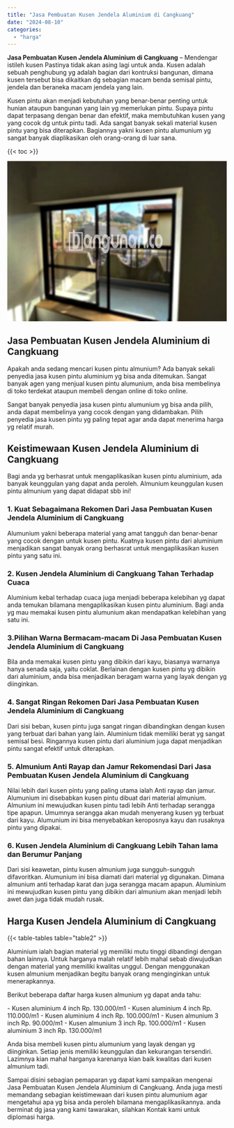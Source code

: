 ```yaml
---
title: "Jasa Pembuatan Kusen Jendela Aluminium di Cangkuang"
date: "2024-08-10"
categories: 
  - "harga"
---
```


**Jasa Pembuatan Kusen Jendela Aluminium di Cangkuang** – Mendengar istileh kusen Pastinya tidak akan asing lagi untuk anda. Kusen adalah sebuah penghubung yg adalah bagian dari kontruksi bangunan, dimana kusen tersebut bisa dikaitkan dg sebagian macam benda semisal pintu, jendela dan beraneka macam jendela yang lain.

Kusen pintu akan menjadi kebutuhan yang benar-benar penting untuk hunian ataupun bangunan yang lain yg memerlukan pintu. Supaya pintu dapat terpasang dengan benar dan efektif, maka membutuhkan kusen yang yang cocok dg untuk pintu tadi. Ada sangat banyak sekali material kusen pintu yang bisa diterapkan. Bagiannya yakni kusen pintu alumunium yg sangat banyak diaplikasikan oleh orang-orang di luar sana.

{{< toc >}}

![Jasa Pembuatan Kusen Jendela Aluminium di Cangkuang](/images/harga-kusen-jendela-alumunium-06.png)

## Jasa Pembuatan Kusen Jendela Aluminium di Cangkuang

Apakah anda sedang mencari kusen pintu almunium? Ada banyak sekali penyedia jasa kusen pintu aluminium yg bisa anda ditemukan. Sangat banyak agen yang menjual kusen pintu alumunium, anda bisa membelinya di toko terdekat ataupun membeli dengan online di toko online.

Sangat banyak penyedia jasa kusen pintu alumunium yg bisa anda pilih, anda dapat membelinya yang cocok dengan yang didambakan. Pilih penyedia jasa kusen pintu yg paling tepat agar anda dapat menerima harga yg relatif murah.

## Keistimewaan Kusen Jendela Aluminium di Cangkuang

Bagi anda yg berhasrat untuk mengaplikasikan kusen pintu aluminium, ada banyak keunggulan yang dapat anda peroleh. Almunium keunggulan kusen pintu almunium yang dapat didapat sbb ini!

### 1\. Kuat Sebagaimana Rekomen Dari Jasa Pembuatan Kusen Jendela Aluminium di Cangkuang

Alumunium yakni beberapa material yang amat tangguh dan benar-benar yang cocok dengan untuk kusen pintu. Kuatnya kusen pintu dari aluminium menjadikan sangat banyak orang berhasrat untuk mengaplikasikan kusen pintu yang satu ini.

### 2\. Kusen Jendela Aluminium di Cangkuang Tahan Terhadap Cuaca

Aluminium kebal terhadap cuaca juga menjadi beberapa kelebihan yg dapat anda temukan bilamana mengaplikasikan kusen pintu aluminium. Bagi anda yg mau memakai kusen pintu alumunium akan mendapatkan kelebihan yang satu ini.

### 3.Pilihan Warna Bermacam-macam Di Jasa Pembuatan Kusen Jendela Aluminium di Cangkuang

Bila anda memakai kusen pintu yang dibikin dari kayu, biasanya warnanya hanya senada saja, yaitu coklat. Berlainan dengan kusen pintu yg dibikin dari aluminium, anda bisa menjadikan beragam warna yang layak dengan yg diinginkan.

### 4\. Sangat Ringan Rekomen Dari Jasa Pembuatan Kusen Jendela Aluminium di Cangkuang

Dari sisi beban, kusen pintu juga sangat ringan dibandingkan dengan kusen yang terbuat dari bahan yang lain. Aluminium tidak memiliki berat yg sangat semisal besi. Ringannya kusen pintu dari aluminium juga dapat menjadikan pintu sangat efektif untuk diterapkan.

### 5\. Almunium Anti Rayap dan Jamur Rekomendasi Dari Jasa Pembuatan Kusen Jendela Aluminium di Cangkuang

Nilai lebih dari kusen pintu yang paling utama ialah Anti rayap dan jamur. Alumunium ini disebabkan kusen pintu dibuat dari material almunium. Almunium ini mewujudkan kusen pintu tadi lebih Anti terhadap serangga tipe apapun. Umumnya serangga akan mudah menyerang kusen yg terbuat dari kayu. Alumunium ini bisa menyebabkan keroposnya kayu dan rusaknya pintu yang dipakai.

### 6\. Kusen Jendela Aluminium di Cangkuang Lebih Tahan lama dan Berumur Panjang

Dari sisi keawetan, pintu kusen almunium juga sungguh-sungguh difavoritkan. Alumunium ini bisa diamati dari material yg digunakan. Dimana almunium anti terhadap karat dan juga serangga macam apapun. Aluminium ini mewujudkan kusen pintu yang dibikin dari almunium akan menjadi lebih awet dan juga tidak mudah rusak.

## Harga Kusen Jendela Aluminium di Cangkuang

{{< table-tables table="table2" >}}

Aluminium ialah bagian material yg memiliki mutu tinggi dibandingi dengan bahan lainnya. Untuk harganya malah relatif lebih mahal sebab diwujudkan dengan material yang memiliki kwalitas unggul. Dengan menggunakan kusen almunium menjadikan begitu banyak orang menginginkan untuk menerapkannya.

Berikut beberapa daftar harga kusen almunium yg dapat anda tahu:

\- Kusen aluminium 4 inch Rp. 130.000/m1 - Kusen aluminium 4 inch Rp. 110.000/m1 - Kusen aluminium 4 inch Rp. 100.000/m1 - Kusen almunium 3 inch Rp. 90.000/m1 - Kusen almunium 3 inch Rp. 100.000/m1 - Kusen aluminium 3 inch Rp. 130.000/m1

Anda bisa membeli kusen pintu alumunium yang layak dengan yg diinginkan. Setiap jenis memiliki keunggulan dan kekurangan tersendiri. Lazimnya kian mahal harganya karenanya kian baik kwalitas dari kusen almunium tadi.

Sampai disini sebagian pemaparan yg dapat kami sampaikan mengenai Jasa Pembuatan Kusen Jendela Aluminium di Cangkuang. Anda juga mesti memandang sebagian keistimewaan dari kusen pintu alumunium agar mengetahui apa yg bisa anda peroleh bilamana mengaplikasikannya. anda berminat dg jasa yang kami tawarakan, silahkan Kontak kami untuk diplomasi harga.
